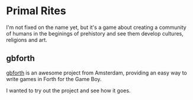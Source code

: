 # Primal Rites

I'm not fixed on the name yet, but it's a game about creating a community of humans in the beginings of prehistory and see them develop cultures, religions and art.

## gbforth

[gbforth](https://github.com/ams-hackers/gbforth) is an awesome project from Amsterdam, providing an easy way to write games in Forth for the Game Boy.

I wanted to try out the project and see how it goes.


